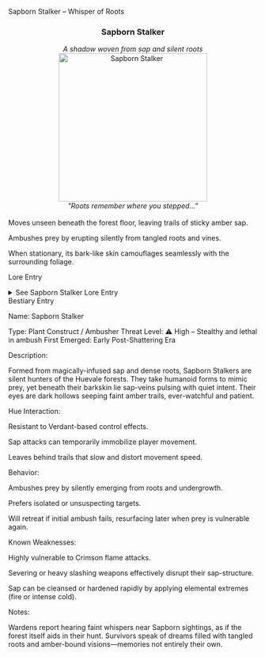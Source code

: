 Sapborn Stalker – Whisper of Roots

<div align="center">
  <h3>Sapborn Stalker</h3>
  <i>A shadow woven from sap and silent roots</i></br>
  <img src="../../assets/monsters/sapborn-stalker.png" alt="Sapborn Stalker" width="300">
  </br><i>"Roots remember where you stepped..."</i></br></br>
</div>Moves unseen beneath the forest floor, leaving trails of sticky amber sap.

Ambushes prey by erupting silently from tangled roots and vines.

When stationary, its bark-like skin camouflages seamlessly with the surrounding foliage.


Lore Entry

<details><summary>See Sapborn Stalker Lore Entry</summary>Lore Entry: Excerpt from the Journal of Feldgrau Veteran, Warden of Mosswatch

> "The forest shifts, never sleeps, and knows more than we give it credit for. I learned this firsthand during the amber moons, when sap runs thickest. We thought ourselves alone at camp—three wardens, seasoned and vigilant. But roots moved like serpents beneath our boots.


> I first saw it when it took Elren. A shape rose from the ground as liquid amber, whisper-quiet. Elren had no time to scream; the sap hardened around his limbs, sealing his fate before our torches even flared.


> Some say these stalkers are merely plants, animated by stray magic. But I know better. Their eyes glint with cunning, and they never strike twice from the same root. They listen. They wait. If you hear sap drip slow, you're already being hunted.


> Fire keeps them at bay, but memory fades quicker than flames. And roots... roots never forget."


> — Feldgrau Veteran, recorded during the Season of Amber Silence



</details>Bestiary Entry

Name:	Sapborn Stalker

Type:	Plant Construct / Ambusher
Threat Level:	⚠️ High – Stealthy and lethal in ambush
First Emerged:	Early Post-Shattering Era


Description:

Formed from magically-infused sap and dense roots, Sapborn Stalkers are silent hunters of the Huevale forests. They take humanoid forms to mimic prey, yet beneath their barkskin lie sap-veins pulsing with quiet intent. Their eyes are dark hollows seeping faint amber trails, ever-watchful and patient.

Hue Interaction:

Resistant to Verdant-based control effects.

Sap attacks can temporarily immobilize player movement.

Leaves behind trails that slow and distort movement speed.


Behavior:

Ambushes prey by silently emerging from roots and undergrowth.

Prefers isolated or unsuspecting targets.

Will retreat if initial ambush fails, resurfacing later when prey is vulnerable again.


Known Weaknesses:

Highly vulnerable to Crimson flame attacks.

Severing or heavy slashing weapons effectively disrupt their sap-structure.

Sap can be cleansed or hardened rapidly by applying elemental extremes (fire or intense cold).


Notes:

Wardens report hearing faint whispers near Sapborn sightings, as if the forest itself aids in their hunt. Survivors speak of dreams filled with tangled roots and amber-bound visions—memories not entirely their own.



